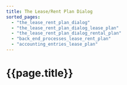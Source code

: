 ```yaml
---
title: The Lease/Rent Plan Dialog
sorted_pages:
  - "the_lease_rent_plan_dialog"
  - "the_lease_rent_plan_dialog_lease_plan"
  - "the_lease_rent_plan_dialog_rental_plan"
  - "back_end_processes_lease_rent_plan"
  - "accounting_entries_lease_plan"
---
```

# {{page.title}}
